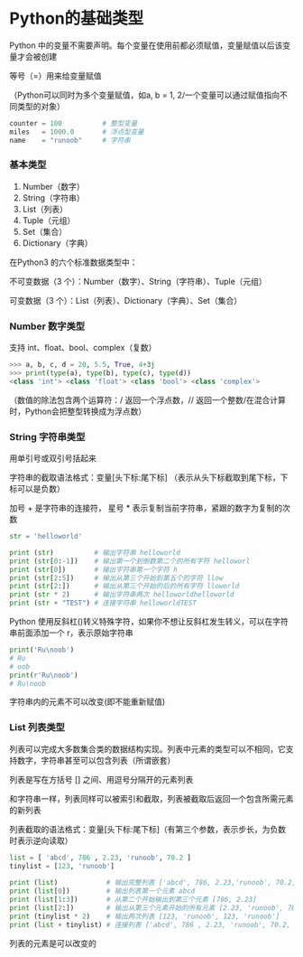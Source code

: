 # Python的基础类型

Python 中的变量不需要声明。每个变量在使用前都必须赋值，变量赋值以后该变量才会被创建

等号（=）用来给变量赋值

（Python可以同时为多个变量赋值，如a, b = 1, 2/一个变量可以通过赋值指向不同类型的对象）

```python
counter = 100          # 整型变量
miles   = 1000.0       # 浮点型变量
name    = "runoob"     # 字符串
```

### 基本类型

1. Number（数字）
2. String（字符串）
3. List（列表）
4. Tuple（元组）
5. Set（集合）
6. Dictionary（字典）

在Python3 的六个标准数据类型中：

不可变数据（3 个）：Number（数字）、String（字符串）、Tuple（元组）

可变数据（3 个）：List（列表）、Dictionary（字典）、Set（集合）

### Number 数字类型
支持 int、float、bool、complex（复数）
```python
>>> a, b, c, d = 20, 5.5, True, 4+3j
>>> print(type(a), type(b), type(c), type(d))
<class 'int'> <class 'float'> <class 'bool'> <class 'complex'>
```
（数值的除法包含两个运算符：/ 返回一个浮点数，// 返回一个整数/在混合计算时，Python会把整型转换成为浮点数）

### String 字符串类型
用单引号或双引号括起来

字符串的截取语法格式：变量[头下标:尾下标] （表示从头下标截取到尾下标，下标可以是负数）

加号 + 是字符串的连接符， 星号 * 表示复制当前字符串，紧跟的数字为复制的次数

```python
str = 'helloworld'

print (str)          # 输出字符串 helloworld
print (str[0:-1])    # 输出第一个到倒数第二个的所有字符 helloworl
print (str[0])       # 输出字符串第一个字符 h
print (str[2:5])     # 输出从第三个开始到第五个的字符 llow
print (str[2:])      # 输出从第三个开始的后的所有字符 lloworld
print (str * 2)      # 输出字符串两次 helloworldhelloworld
print (str + "TEST") # 连接字符串 helloworldTEST
```

Python 使用反斜杠(\)转义特殊字符，如果你不想让反斜杠发生转义，可以在字符串前面添加一个 r，表示原始字符串
```python
print('Ru\noob')
# Ru
# oob
print(r'Ru\noob')
# Ru\noob
```
字符串内的元素不可以改变(即不能重新赋值)

### List 列表类型

列表可以完成大多数集合类的数据结构实现。列表中元素的类型可以不相同，它支持数字，字符串甚至可以包含列表（所谓嵌套）

列表是写在方括号 [] 之间、用逗号分隔开的元素列表

和字符串一样，列表同样可以被索引和截取，列表被截取后返回一个包含所需元素的新列表

列表截取的语法格式：变量[头下标:尾下标]（有第三个参数，表示步长，为负数时表示逆向读取）
```python
list = [ 'abcd', 786 , 2.23, 'runoob', 70.2 ]
tinylist = [123, 'runoob']
 
print (list)            # 输出完整列表 ['abcd', 786, 2.23,'runoob', 70.2]
print (list[0])         # 输出列表第一个元素 abcd
print (list[1:3])       # 从第二个开始输出到第三个元素 [786, 2.23]
print (list[2:])        # 输出从第三个元素开始的所有元素 [2.23, 'runoob', 70.2]
print (tinylist * 2)    # 输出两次列表 [123, 'runoob', 123, 'runoob']
print (list + tinylist) # 连接列表 ['abcd', 786 , 2.23, 'runoob', 70.2, 123, 'runoob']
```

列表的元素是可以改变的

